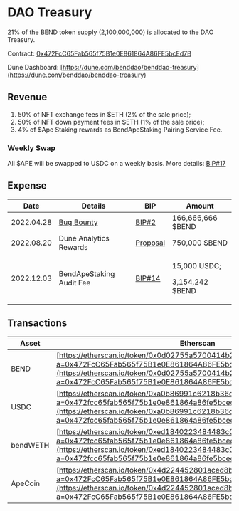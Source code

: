 # DAO Treasury

21% of the BEND token supply (2,100,000,000) is allocated to the DAO Treasury.

Contract: [0x472FcC65Fab565f75B1e0E861864A86FE5bcEd7B](https://etherscan.io/address/0x472FcC65Fab565f75B1e0E861864A86FE5bcEd7B)

Dune Dashboard: [https://dune.com/benddao/benddao-treasury](https://dune.com/benddao/benddao-treasury)

## Revenue

1. 50% of NFT exchange fees in $ETH (2% of the sale price);
2. 50% of NFT down payment fees in $ETH (1% of the sale price);
3. 4% of $Ape Staking rewards as BendApeStaking Pairing Service Fee.

### Weekly Swap

All $APE will be swapped to USDC on a weekly basis. More details: [BIP#17](https://snapshot.org/#/benddao.eth/proposal/0xf5753ed3adbe789463ce84e38a0c375f18d1b7ba49edfccfdbf5c49b763097bb)

## Expense

| Date       | Details                                    | BIP                                                                                                                        | Amount                                    |
| ---------- | ------------------------------------------ | -------------------------------------------------------------------------------------------------------------------------- | ----------------------------------------- |
| 2022.04.28 | [Bug Bounty ](../developers/bug-bounty.md) | [BIP#2](https://snapshot.org/#/benddao.eth/proposal/0x874dfb4a31fdf3521a8d0cead3370792ef991a1807beed77f6a490ad414e382e)    | 166,666,666 $BEND                         |
| 2022.08.20 | Dune Analytics Rewards                     | [Proposal](https://snapshot.org/#/benddao.eth/proposal/0x95f74168624fa0226e23de80823c7d75d111ba00d7d60409b4c84980dd3006d0) | 750,000 $BEND                             |
| 2022.12.03 | BendApeStaking Audit Fee                   | [BIP#14](https://snapshot.org/#/benddao.eth/proposal/0xbf965292d29d5fb4270ff146fef74e0de12833d165ce421cec9f40c892f10d70)   | <p>15,000 USDC;</p><p>3,154,242 $BEND</p> |

## Transactions

| Asset    | Etherscan                                                                                                                                                                                                                                |
| -------- | ---------------------------------------------------------------------------------------------------------------------------------------------------------------------------------------------------------------------------------------- |
| BEND     | [https://etherscan.io/token/0x0d02755a5700414b26ff040e1de35d337df56218?a=0x472FcC65Fab565f75B1e0E861864A86FE5bcEd7B](https://etherscan.io/token/0x0d02755a5700414b26ff040e1de35d337df56218?a=0x472FcC65Fab565f75B1e0E861864A86FE5bcEd7B) |
| USDC     | [https://etherscan.io/token/0xa0b86991c6218b36c1d19d4a2e9eb0ce3606eb48?a=0x472fcc65fab565f75b1e0e861864a86fe5bced7b](https://etherscan.io/token/0xa0b86991c6218b36c1d19d4a2e9eb0ce3606eb48?a=0x472fcc65fab565f75b1e0e861864a86fe5bced7b) |
| bendWETH | [https://etherscan.io/token/0xed1840223484483c0cb050e6fc344d1ebf0778a9?a=0x472fcc65fab565f75b1e0e861864a86fe5bced7b](https://etherscan.io/token/0xed1840223484483c0cb050e6fc344d1ebf0778a9?a=0x472fcc65fab565f75b1e0e861864a86fe5bced7b) |
| ApeCoin  | [https://etherscan.io/token/0x4d224452801aced8b2f0aebe155379bb5d594381?a=0x472FcC65Fab565f75B1e0E861864A86FE5bcEd7B](https://etherscan.io/token/0x4d224452801aced8b2f0aebe155379bb5d594381?a=0x472FcC65Fab565f75B1e0E861864A86FE5bcEd7B) |

